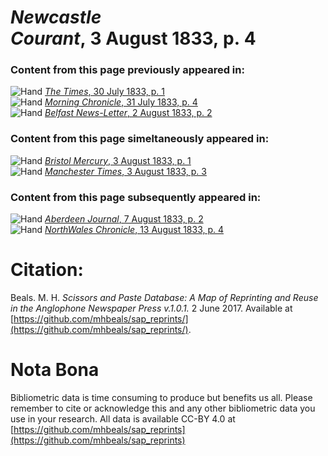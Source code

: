 # *Newcastle Courant*, 3 August 1833, p. 4  
  
### Content from this page previously appeared in:  
![Hand](http://scissorsandpaste.net/wp-content/uploads/2017/06/smallhandpointer.png) [*The Times*, 30 July 1833, p. 1](https://mhbeals.github.io/sap_html/The-Times/The-Times-30-July-1833-p-1)  
![Hand](http://scissorsandpaste.net/wp-content/uploads/2017/06/smallhandpointer.png) [*Morning Chronicle*, 31 July 1833, p. 4](https://mhbeals.github.io/sap_html/Morning-Chronicle/Morning-Chronicle-31-July-1833-p-4)  
![Hand](http://scissorsandpaste.net/wp-content/uploads/2017/06/smallhandpointer.png) [*Belfast News-Letter*, 2 August 1833, p. 2](https://mhbeals.github.io/sap_html/Belfast-News-Letter/Belfast-News-Letter-2-August-1833-p-2)  
  
### Content from this page simeltaneously appeared in:  
![Hand](http://scissorsandpaste.net/wp-content/uploads/2017/06/smallhandpointer.png) [*Bristol Mercury*, 3 August 1833, p. 1](https://mhbeals.github.io/sap_html/Bristol-Mercury/Bristol-Mercury-3-August-1833-p-1)  
![Hand](http://scissorsandpaste.net/wp-content/uploads/2017/06/smallhandpointer.png) [*Manchester Times*, 3 August 1833, p. 3](https://mhbeals.github.io/sap_html/Manchester-Times/Manchester-Times-3-August-1833-p-3)  
  
### Content from this page subsequently appeared in:  
![Hand](http://scissorsandpaste.net/wp-content/uploads/2017/06/smallhandpointer.png) [*Aberdeen Journal*, 7 August 1833, p. 2](https://mhbeals.github.io/sap_html/Aberdeen-Journal/Aberdeen-Journal-7-August-1833-p-2)  
![Hand](http://scissorsandpaste.net/wp-content/uploads/2017/06/smallhandpointer.png) [*NorthWales Chronicle*, 13 August 1833, p. 4](https://mhbeals.github.io/sap_html/NorthWales-Chronicle/NorthWales-Chronicle-13-August-1833-p-4)  


# Citation: 

Beals. M. H. *Scissors and Paste Database: A Map of Reprinting and Reuse in the Anglophone Newspaper Press v.1.0.1.* 2 June 2017. Available at [https://github.com/mhbeals/sap_reprints/](https://github.com/mhbeals/sap_reprints/). 

# Nota Bona

Bibliometric data is time consuming to produce but benefits us all. Please remember to cite or acknowledge this and any other bibliometric data you use in your research. All data is available CC-BY 4.0 at [https://github.com/mhbeals/sap_reprints](https://github.com/mhbeals/sap_reprints)